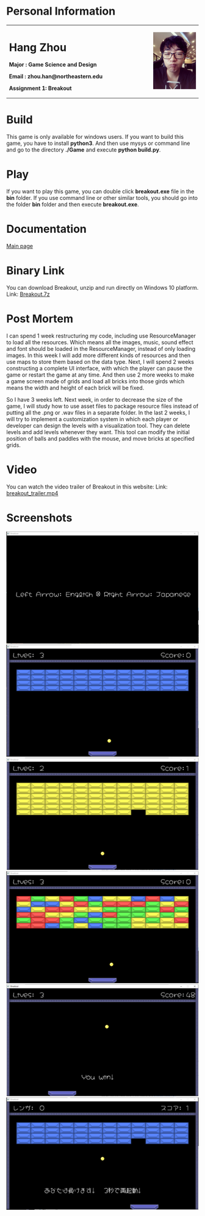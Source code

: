 # Personal Information


<table border="0">
  <tr>
    <td width="75%">
      <h1>Hang Zhou</h1>
      <p><b>Major : Game Science and Design</b></p>
      <p><b>Email : zhou.han@northeastern.edu</b></p>
      <p><b>Assignment 1: Breakout</b></p>
    </td>
     <td width="25%">
      <img src="hangzhou.jpg" width="100%">
    </td>

  </tr>
</table>


# Build
This game is only available for windows users. If you want to build this game, you have to install **python3**. And then use mysys or command line and go to the directory **./Game** and execute **python build.py**.

# Play
If you want to play this game, you can double click **breakout.exe** file in the **bin** folder. If you use command line or other similar tools, you should go into the folder **bin** folder and then execute **breakout.exe**.

# Documentation
[Main page](./html/index.html)
# Binary Link
You can download Breakout, unzip and run directly on Windows 10 platform. Link: [Breakout.7z](https://drive.google.com/file/d/1Ydjeh8gpVST-ZgVNdRNQnxZKUO-Sc5Vw/view?usp=sharing)
# Post Mortem

I can spend 1 week restructuring my code, including use ResourceManager to load all the resources. Which means all the images, music, sound effect and font should be loaded in the ResourceManager, instead of only loading images. In this week I will add more different kinds of resources and then use maps to store them based on the data type. Next, I will spend 2 weeks constructing a complete UI interface, with which the player can pause the game or restart the game at any time. And then use 2 more weeks to make a game screen made of grids and load all bricks into those girds which means the width and height of each brick will be fixed.

So I have 3 weeks left. Next week, in order to decrease the size of the game, I will study how to use asset files to package resource files instead of putting all the .png or .wav files in a separate folder. In the last 2 weeks, I will try to implement a  customization system in which each player or developer can design the levels with a visualization tool. They can delete levels and add levels whenever they want. This tool can modify the initial position of balls and paddles with the mouse, and move bricks at specified grids.


# Video

You can watch the video trailer of Breakout in this website: Link: [breakout_trailer.mp4](https://drive.google.com/file/d/1J2yctzmQSII5dBA7eiaZ-MNhWkmjEiCV/view?usp=sharing)

# Screenshots
<img src="start_page.png">
<img src="level1_image.png">
<img src="level2_image.png">
<img src="level3_image.png">
<img src="win_image.png">
<img src="lose_image.png">
